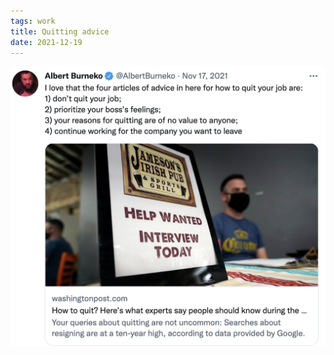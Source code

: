 ```yaml
---
tags: work
title: Quitting advice
date: 2021-12-19
---
```




![workquitting.png](https://raw.githubusercontent.com/muneer78/muneer78.github.io/master/images/workquitting.png)
        